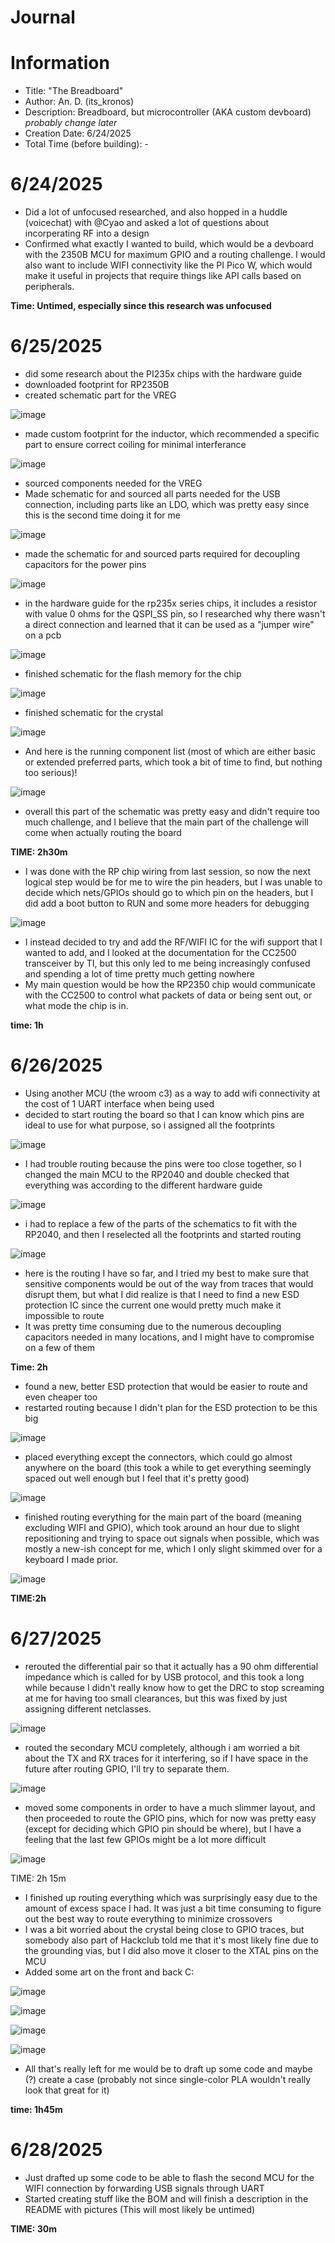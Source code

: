 # Journal

# Information
- Title: "The Breadboard"
- Author: An. D. (its_kronos)
- Description: Breadboard, but microcontroller (AKA custom devboard) *probably change later*
- Creation Date: 6/24/2025
- Total Time (before building): - 

# 6/24/2025

- Did a lot of unfocused researched, and also hopped in a huddle (voicechat) with @Cyao and asked a lot of questions about incorperating RF into a design
- Confirmed what exactly I wanted to build, which would be a devboard with the 2350B MCU for maximum GPIO and a routing challenge. I would also want to include WIFI connectivity like the PI Pico W, which would make it useful in projects that require things like API calls based on peripherals.

**Time: Untimed, especially since this research was unfocused**

# 6/25/2025

* did some research about the PI235x chips with the hardware guide
* downloaded footprint for RP2350B
* created schematic part for the VREG

![image](https://github.com/user-attachments/assets/2da23498-85c1-4c00-875b-4e9df5356662)


* made custom footprint for the inductor, which recommended a specific part to ensure correct coiling for minimal interferance

![image](https://github.com/user-attachments/assets/ef40a38a-5f6b-4a9a-96e1-944912b26bc9)


* sourced components needed for the VREG
* Made schematic for and sourced all parts needed for the USB connection, including parts like an LDO, which was pretty easy since this is the second time doing it for me

![image](https://github.com/user-attachments/assets/d1e8e4bb-9f0f-4053-9510-2f34f432481e)


* made the schematic for and sourced parts required for decoupling capacitors for the power pins

![image](https://github.com/user-attachments/assets/61debbe0-ebfb-4067-b006-c1bbf4b9f808)


* in the hardware guide for the rp235x series chips, it includes a resistor with value 0 ohms for the QSPI_SS pin, so I researched why there wasn't a direct connection and learned that it can be used as a "jumper wire" on a pcb

![image](https://github.com/user-attachments/assets/1b900ae6-95dd-4f24-a72c-8a1fba96c165)

* finished schematic for the flash memory for the chip

![image](https://github.com/user-attachments/assets/d81e52d5-0797-4207-80ed-3a545993abe8)


* finished schematic for the crystal

![image](https://github.com/user-attachments/assets/c8072dcb-63ff-4bae-b3fc-23d0c1280476)


- And here is the running component list (most of which are either basic or extended preferred parts, which took a bit of time to find, but nothing too serious)!

![image](https://github.com/user-attachments/assets/902b7856-4243-45de-bd03-334c5ceb2df2)


- overall this part of the schematic was pretty easy and didn't require too much challenge, and I believe that the main part of the challenge will come when actually routing the board

**TIME: 2h30m**

* I was done with the RP chip wiring from last session, so now the next logical step would be for me to wire the pin headers, but I was unable to decide which nets/GPIOs should go to which pin on the headers, but I did add a boot button to RUN and some more headers for debugging

![image](https://github.com/user-attachments/assets/944420b2-67c0-4f00-bf80-fd934d120c2c)

* I instead decided to try and add the RF/WIFI IC for the wifi support that I wanted to add, and I looked at the documentation for the CC2500 transceiver by TI, but this only led to me being increasingly confused and spending a lot of time pretty much getting nowhere
* My main question would be how the RP2350 chip would communicate with the CC2500 to control what packets of data or being sent out, or what mode the chip is in.


**time: 1h**

# 6/26/2025

* Using another MCU (the wroom c3) as a way to add wifi connectivity at the cost of 1 UART interface when being used
* decided to start routing the board so that I can know which pins are ideal to use for what purpose, so i assigned all the footprints

![image](https://github.com/user-attachments/assets/9298c907-adc1-4508-9a1d-cd949ea0405e)


* I had trouble routing because the pins were too close together, so I changed the main MCU to the RP2040 and double checked that everything was according to the different hardware guide

![image](https://github.com/user-attachments/assets/3628c8ea-95b3-43e8-b645-53cbb77f72dc)


* i had to replace a few of the parts of the schematics to fit with the RP2040, and then I reselected all the footprints and started routing

![image](https://github.com/user-attachments/assets/22a9316c-8716-49b5-8ddf-000d00cae4c3)


* here is the routing I have so far, and I tried my best to make sure that sensitive components would be out of the way from traces that would disrupt them, but what I did realize is that I need to find a new ESD protection IC since the current one would pretty much make it impossible to route
* It was pretty time consuming due to the numerous decoupling capacitors needed in many locations, and I might have to compromise on a few of them 


**Time: 2h**

* found a new, better ESD protection that would be easier to route and even cheaper too
* restarted routing because I didn't plan for the ESD protection to be this big

![image](https://github.com/user-attachments/assets/51310495-d62c-4185-be19-6e7bbe835603)


* placed everything except the connectors, which could go almost anywhere on the board (this took a while to get everything seemingly spaced out well enough but I feel that it's pretty good)

![image](https://github.com/user-attachments/assets/765502e2-df04-4da1-9bb2-a3c24e8a107c)


* finished routing everything for the main part of the board (meaning excluding WIFI and GPIO), which took around an hour due to slight repositioning and trying to space out signals when possible, which was mostly a new-ish concept for me, which I only slight skimmed over for a keyboard I made prior.

![image](https://github.com/user-attachments/assets/230ba348-8aa4-40d8-9ee5-b88bd68caf82)

**TIME:2h**

# 6/27/2025

* rerouted the differential pair so that it actually has a 90 ohm differential impedance which is called for by USB protocol, and this took a long while because I didn't really know how to get the DRC to stop screaming at me for having too small clearances, but this was fixed by just assigning different netclasses.

![image](https://github.com/user-attachments/assets/e25c85dc-2b6b-48a4-ae40-6c867b012729)


* routed the secondary MCU completely, although i am worried a bit about the TX and RX traces for it interfering, so if I have space in the future after routing GPIO, I'll try to separate them.

![image](https://github.com/user-attachments/assets/34b2d76f-e1e5-4499-862b-68d77f65f4e8)


* moved some components in order to have a much slimmer layout, and then proceeded to route the GPIO pins, which for now was pretty easy (except for deciding which GPIO pin should be where), but I have a feeling that the last few GPIOs might be a lot more difficult

![image](https://github.com/user-attachments/assets/546a7992-ba91-4d1e-a8ba-cae6113803da)



TIME: 2h 15m

* I finished up routing everything which was surprisingly easy due to the amount of excess space I had. It was just a bit time consuming to figure out the best way to route everything to minimize crossovers
* I was a bit worried about the crystal being close to GPIO traces, but somebody also part of Hackclub told me that it's most likely fine due to the grounding vias, but I did also move it closer to the XTAL pins on the MCU
* Added some art on the front and back C:

![image](https://github.com/user-attachments/assets/6832c15f-6d53-4862-ba1c-306d291e18b8)

![image](https://github.com/user-attachments/assets/2edf8ba0-e7a7-4991-9acc-0fa04d617e89)

![image](https://github.com/user-attachments/assets/33ca0cb7-a177-42f1-857f-51fd17137526)

![image](https://github.com/user-attachments/assets/70c8e87b-0a2c-42e2-8d56-9ad9d710b602)


* All that's really left for me would be to draft up some code and maybe (?) create a case (probably not since single-color PLA wouldn't really look that great for it)


**time: 1h45m** 

# 6/28/2025

- Just drafted up some code to be able to flash the second MCU for the WIFI connection by forwarding USB signals through UART
- Started creating stuff like the BOM and will finish a description in the README with pictures (This will most likely be untimed)

**TIME: 30m**



